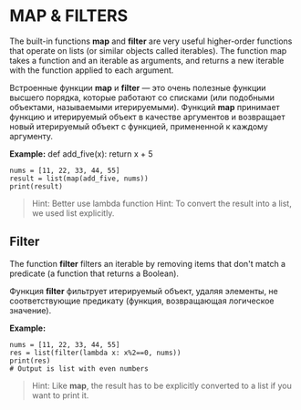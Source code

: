 
# MAP & FILTERS

The built-in functions **map** and **filter** are very useful higher-order functions that operate on lists (or similar objects called iterables).
The function map takes a function and an iterable as arguments, and returns a new iterable with the function applied to each argument.

Встроенные функции **map** и **filter** — это очень полезные функции высшего порядка, которые работают со списками (или подобными объектами, называемыми итерируемыми).
Функций **map** принимает функцию и итерируемый объект в качестве аргументов и возвращает новый итерируемый объект с функцией, примененной к каждому аргументу.

**Example:**
	def add_five(x):
    	    return x + 5

	nums = [11, 22, 33, 44, 55]
	result = list(map(add_five, nums))
	print(result)

> Hint: Better use lambda function
> Hint: To convert the result into a list, we used list explicitly.

## Filter

The function **filter** filters an iterable by removing items that don't match a predicate (a function that returns a Boolean).

Функция **filter** фильтрует итерируемый объект, удаляя элементы, не соответствующие предикату (функция, возвращающая логическое значение).

**Example:**

	nums = [11, 22, 33, 44, 55]
	res = list(filter(lambda x: x%2==0, nums))
	print(res)
	# Output is list with even numbers

> Hint: Like **map**, the result has to be explicitly converted to a list if you want to print it.



